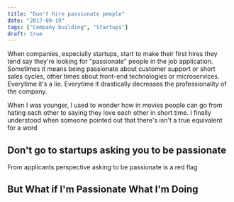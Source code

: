 ```yaml
---
title: "Don't hire passionate people"
date: "2017-09-19"
tags: ["Company building", "Startups"]
draft: true
---
```


When companies, especially startups, start to make their first hires they tend say they're looking for "passionate" people in the job application. Sometimes it means being passionate about customer support or short sales cycles, other times about front-end technologies or microservices. Everytime it's a lie. Everytime it drastically decreases the professionality of the company.

When I was younger, I used to wonder how in movies people can go from hating each other to saying they love each other in short time. I finally understood when someone pointed out that there's isn't a true equivalent for a word

## Don't go to startups asking you to be passionate

From applicants perspective asking to be passionate is a red flag

## But What if I'm Passionate What I'm Doing

##
